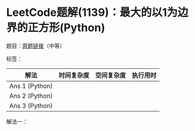 # LeetCode题解(1139)：最大的以1为边界的正方形(Python)

题目：[原题链接](https://leetcode-cn.com/problems/largest-1-bordered-square/)（中等）

标签：

| 解法           | 时间复杂度 | 空间复杂度 | 执行用时 |
| -------------- | ---------- | ---------- | -------- |
| Ans 1 (Python) |            |            |          |
| Ans 2 (Python) |            |            |          |
| Ans 3 (Python) |            |            |          |

解法一：

